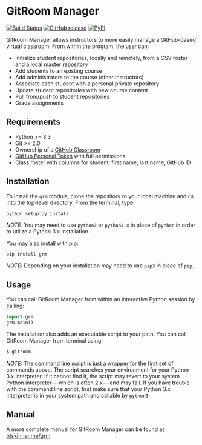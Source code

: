 GitRoom Manager
===============

[![Build
Status](https://travis-ci.org/btskinner/grm.svg?branch=master)](https://travis-ci.org/btskinner/grm)
[![GitHub
release](https://img.shields.io/github/release/btskinner/grm.svg)](https://github.com/btskinner/grm)
[![PyPI](https://img.shields.io/pypi/v/grm)](https://pypi.org/project/grm/)

GitRoom Manager allows instructors to more easily manage a GitHub-based
virtual classroom. From within the program, the user can:

-   Initialize student repositories, locally and remotely, from a CSV
    roster and a local master repository
-   Add students to an existing course
-   Add administrators to the course (other instructors)
-   Associate each student with a personal private repository
-   Update student repositories with new course content
-   Pull from/push to student repositories
-   Grade assignments

Requirements
------------

-   Python &gt;= 3.3
-   Git &gt;= 2.0
-   Ownership of a [GitHub Classroom](https://classroom.github.com/)
-   [GitHub Personal
    Token](https://help.github.com/articles/creating-an-access-token-for-command-line-use/)
    with full permissions
-   Class roster with columns for student: first name, last name, GitHub
    ID

Installation
------------

To install the `grm` module, clone the repository to your local machine
and `cd` into the top-level directory. From the terminal, type:

    python setup.py install

*NOTE:* You may need to use `python3` or `python3.x` in place of
`python` in order to utilize a Python 3.x installation.

You may also install with pip:

```bash
pip install grm
```
*NOTE:* Depending on your installation may need to use `pip3` in place of 
`pip`.

Usage
-----

You can call GitRoom Manager from within an interactive Python session
by calling:

```python
import grm
grm.main()
```

The installation also adds an executable script to your path. You can
call GitRoom Manager from terminal using:

```bash
$ gitroom
```

*NOTE:* The command line script is just a wrapper for the first set of
commands above. The script searches your environment for your Python 3.x
interpreter. If it cannot find it, the script may revert to your system
Python interpreter---which is often 2.x---and may fail. If you have
trouble with the command line script, first make sure that your Python
3.x interpreter is in your system path and callable by `python3`.

Manual
------

A more complete manual for GitRoom Manager can be found at
[btskinner.me/grm](http://btskinner.me/grm)
